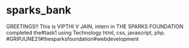 # sparks_bank
GREETINGS!! This is VIPTHI V JAIN, intern in THE SPARKS FOUNDATION completed the#task1 using Technology html, css, javascript, php. #GRIPJUNE21#thesparksfoundation#webdevelopment
